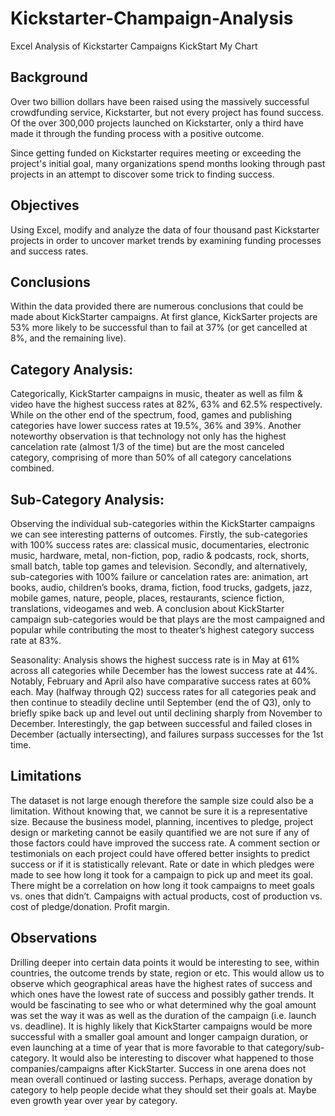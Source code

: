 # Kickstarter-Champaign-Analysis

Excel Analysis of Kickstarter Campaigns KickStart My Chart
## Background
Over two billion dollars have been raised using the massively successful crowdfunding service, Kickstarter, but not every project has found success. Of the over 300,000 projects launched on Kickstarter, only a third have made it through the funding process with a positive outcome.

Since getting funded on Kickstarter requires meeting or exceeding the project's initial goal, many organizations spend months looking through past projects in an attempt to discover some trick to finding success.

## Objectives
Using Excel, modify and analyze the data of four thousand past Kickstarter projects in order to uncover market trends by examining funding processes and success rates.

## Conclusions
Within the data provided there are numerous conclusions that could be made about KickStarter campaigns. At first glance, KickSarter projects are 53% more likely to be successful than to fail at 37% (or get cancelled at 8%, and the remaining live).

## Category Analysis:
Categorically, KickStarter campaigns in music, theater as well as film & video have the highest success rates at 82%, 63% and 62.5% respectively. While on the other end of the spectrum, food, games and publishing categories have lower success rates at 19.5%, 36% and 39%. Another noteworthy observation is that technology not only has the highest cancelation rate (almost 1/3 of the time) but are the most canceled category, comprising of more than 50% of all category cancelations combined.


## Sub-Category Analysis:
Observing the individual sub-categories within the KickStarter campaigns we can see interesting patterns of outcomes.
Firstly, the sub-categories with 100% success rates are: classical music, documentaries, electronic music, hardware, metal, non-fiction, pop, radio & podcasts, rock, shorts, small batch, table top games and television.
Secondly, and alternatively, sub-categories with 100% failure or cancelation rates are: animation, art books, audio, children’s books, drama, fiction, food trucks, gadgets, jazz, mobile games, nature, people, places, restaurants, science fiction, translations, videogames and web.
A conclusion about KickStarter campaign sub-categories would be that plays are the most campaigned and popular while contributing the most to theater’s highest category success rate at 83%.

Seasonality:
Analysis shows the highest success rate is in May at 61% across all categories while December has the lowest success rate at 44%. Notably, February and April also have comparative success rates at 60% each.
May (halfway through Q2) success rates for all categories peak and then continue to steadily decline until September (end the of Q3), only to briefly spike back up and level out until declining sharply from November to December.
Interestingly, the gap between successful and failed closes in December (actually intersecting), and failures surpass successes for the 1st time.


## Limitations
The dataset is not large enough therefore the sample size could also be a limitation. Without knowing that, we cannot be sure it is a representative size.
Because the business model, planning, incentives to pledge, project design or marketing cannot be easily quantified we are not sure if any of those factors could have improved the success rate. A comment section or testimonials on each project could have offered better insights to predict success or if it is statistically relevant.
Rate or date in which pledges were made to see how long it took for a campaign to pick up and meet its goal. There might be a correlation on how long it took campaigns to meet goals vs. ones that didn’t.
Campaigns with actual products, cost of production vs. cost of pledge/donation. Profit margin.

## Observations
Drilling deeper into certain data points it would be interesting to see, within countries, the outcome trends by state, region or etc. This would allow us to observe which geographical areas have the highest rates of success and which ones have the lowest rate of success and possibly gather trends.
It would be fascinating to see who or what determined why the goal amount was set the way it was as well as the duration of the campaign (i.e. launch vs. deadline). It is highly likely that KickStarter campaigns would be more successful with a smaller goal amount and longer campaign duration, or even launching at a time of year that is more favorable to that category/sub-category.
It would also be interesting to discover what happened to those companies/campaigns after KickStarter. Success in one arena does not mean overall continued or lasting success.
Perhaps, average donation by category to help people decide what they should set their goals at.
Maybe even growth year over year by category.
